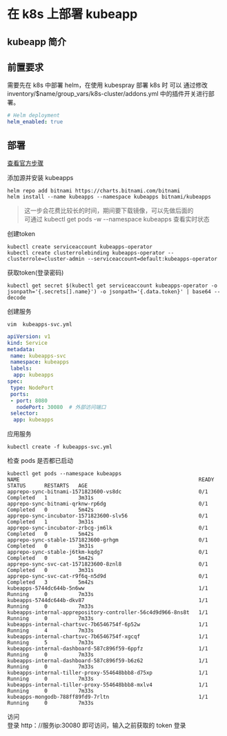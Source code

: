 # 在 k8s 上部署 kubeapp

## kubeapp 简介

## 前置要求

需要先在 k8s 中部署 helm，在使用 kubespray 部署 k8s 时 可以 通过修改 inventory/$name/group_vars/k8s-cluster/addons.yml 中的插件开关进行部署。
```yml
# Helm deployment
helm_enabled: true
```


## 部署

[查看官方步骤](https://github.com/kubeapps/kubeapps/blob/master/docs/user/getting-started.md)


添加源并安装 kubeapps
```
helm repo add bitnami https://charts.bitnami.com/bitnami
helm install --name kubeapps --namespace kubeapps bitnami/kubeapps
```
> 这一步会花费比较长的时间，期间要下载镜像，可以先做后面的  
> 可通过 kubectl get pods -w --namespace kubeapps 查看实时状态

创建token
```
kubectl create serviceaccount kubeapps-operator
kubectl create clusterrolebinding kubeapps-operator --clusterrole=cluster-admin --serviceaccount=default:kubeapps-operator
```

获取token(登录密码)
```
kubectl get secret $(kubectl get serviceaccount kubeapps-operator -o jsonpath='{.secrets[].name}') -o jsonpath='{.data.token}' | base64 --decode
```

创建服务
```
vim  kubeapps-svc.yml
```
```yml
apiVersion: v1
kind: Service
metadata:
 name: kubeapps-svc
 namespace: kubeapps
 labels:
  app: kubeapps
spec:
 type: NodePort
 ports:
 - port: 8080
   nodePort: 30080  # 外部访问端口
 selector:
  app: kubeapps
```

应用服务
```
kubectl create -f kubeapps-svc.yml
```

检查 pods 是否都已启动
```
kubectl get pods --namespace kubeapps
NAME                                                          READY   STATUS      RESTARTS   AGE
apprepo-sync-bitnami-1571823600-vs8dc                         0/1     Completed   1          3m31s
apprepo-sync-bitnami-qrknw-rp6dg                              0/1     Completed   0          5m42s
apprepo-sync-incubator-1571823600-slv56                       0/1     Completed   1          3m31s
apprepo-sync-incubator-zrbcg-jm6lk                            0/1     Completed   0          5m42s
apprepo-sync-stable-1571823600-grhgm                          0/1     Completed   0          3m31s
apprepo-sync-stable-j6tkm-kqdg7                               0/1     Completed   0          5m42s
apprepo-sync-svc-cat-1571823600-8znl8                         0/1     Completed   0          3m31s
apprepo-sync-svc-cat-r9f6q-n5d9d                              0/1     Completed   3          5m42s
kubeapps-5744dc644b-5n6ww                                     1/1     Running     0          7m33s
kubeapps-5744dc644b-dkv87                                     1/1     Running     0          7m33s
kubeapps-internal-apprepository-controller-56c4d9d966-8ns8t   1/1     Running     0          7m33s
kubeapps-internal-chartsvc-7b6546754f-6p52w                   1/1     Running     4          7m33s
kubeapps-internal-chartsvc-7b6546754f-xgcqf                   1/1     Running     5          7m33s
kubeapps-internal-dashboard-587c896f59-6ppfz                  1/1     Running     0          7m33s
kubeapps-internal-dashboard-587c896f59-b6z62                  1/1     Running     0          7m33s
kubeapps-internal-tiller-proxy-554648bbb8-d75xp               1/1     Running     0          7m33s
kubeapps-internal-tiller-proxy-554648bbb8-mxlv4               1/1     Running     0          7m33s
kubeapps-mongodb-788ff89fd9-7rltn                             1/1     Running     0          7m33s
```

访问  
登录 http：//服务ip:30080 即可访问，输入之前获取的 token 登录

